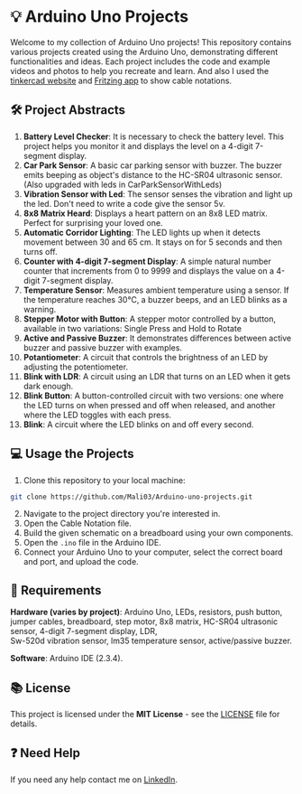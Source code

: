 # 💡 Arduino Uno Projects

Welcome to my collection of Arduino Uno projects! This repository contains various projects created using the Arduino Uno, demonstrating different functionalities and ideas. Each project includes the code and example videos and photos to help you recreate and learn. And also I used the [tinkercad website](https://www.tinkercad.com/) and [Fritzing app](https://fritzing.org) to show cable notations.

## 🛠️ Project Abstracts
1. **Battery Level Checker**: It is necessary to check the battery level. This project helps you monitor it and displays the level on a 4-digit 7-segment display.
2. **Car Park Sensor**: A basic car parking sensor with buzzer. The buzzer emits beeping as object's distance to the HC-SR04 ultrasonic sensor. (Also upgraded with leds in CarParkSensorWithLeds)
3. **Vibration Sensor with Led**: The sensor senses the vibration and light up the led. Don't need to write a code give the sensor 5v.
4. **8x8 Matrix Heard**: Displays a heart pattern on an 8x8 LED matrix. Perfect for surprising your loved one.
5. **Automatic Corridor Lighting**: The LED lights up when it detects movement between 30 and 65 cm. It stays on for 5 seconds and then turns off.
6. **Counter with 4-digit 7-segment Display**: A simple natural number counter that increments from 0 to 9999 and displays the value on a 4-digit 7-segment display.
7. **Temperature Sensor**: Measures ambient temperature using a sensor. If the temperature reaches 30°C, a buzzer beeps, and an LED blinks as a warning.
8. **Stepper Motor with Button**: A stepper motor controlled by a button, available in two variations: Single Press and Hold to Rotate
9. **Active and Passive Buzzer**: It demonstrates differences between active buzzer and passive buzzer with examples.
10. **Potantiometer**: A circuit that controls the brightness of an LED by adjusting the potentiometer.
11. **Blink with LDR**: A circuit using an LDR that turns on an LED when it gets dark enough.
12. **Blink Button**: A button-controlled circuit with two versions: one where the LED turns on when pressed and off when released, and another where the LED toggles with each press.
13. **Blink**: A circuit where the LED blinks on and off every second.

## 💻 Usage the Projects
1. Clone this repository to your local machine:
```bash
git clone https://github.com/Mali03/Arduino-uno-projects.git
```
2. Navigate to the project directory you're interested in.
3. Open the Cable Notation file.
4. Build the given schematic on a breadboard using your own components.
5. Open the `.ino` file in the Arduino IDE.
6. Connect your Arduino Uno to your computer, select the correct board and port, and upload the code.

## 🧰 Requirements
**Hardware (varies by project)**: Arduino Uno, LEDs, resistors, push button, jumper cables, breadboard, step motor, 8x8 matrix, HC-SR04 ultrasonic sensor, 4-digit 7-segment display, LDR, 	
Sw-520d vibration sensor, lm35 temperature sensor, active/passive buzzer.

**Software**: Arduino IDE (2.3.4).

## 📚 License
This project is licensed under the **MIT License** - see the [LICENSE](https://github.com/Mali03/Arduino-uno-projects/blob/main/LICENSE) file for details.

## ❓ Need Help
If you need any help contact me on [LinkedIn](https://www.linkedin.com/in/mali03/).

